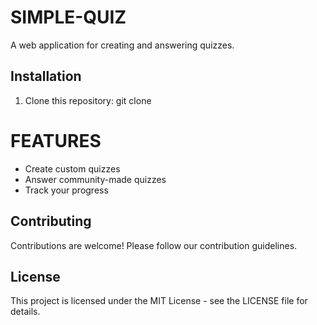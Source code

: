 # SIMPLE-QUIZ

A web application for creating and answering quizzes.

## Installation
1. Clone this repository:
    git clone 

# FEATURES
- Create custom quizzes
- Answer community-made quizzes
- Track your progress

## Contributing
Contributions are welcome! Please follow our contribution guidelines.
  
## License
This project is licensed under the MIT License - see the LICENSE file for details.
